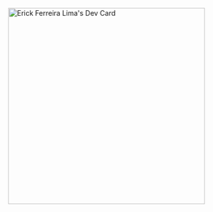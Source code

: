 <a href="https://app.daily.dev/ErickFLM"><img src="https://api.daily.dev/devcards/f1fe935100e0422f8f78f0e63efeb751.png?r=40m" width="400" alt="Erick Ferreira Lima's Dev Card"/></a>
